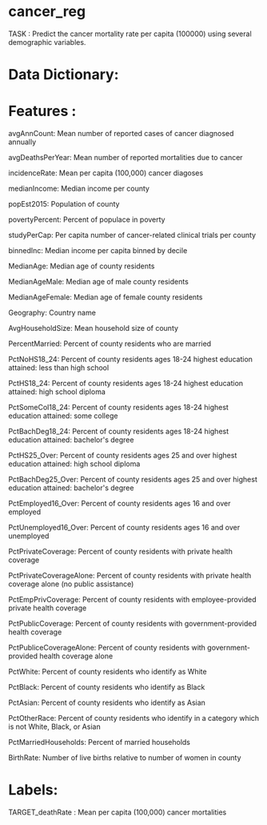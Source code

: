 # cancer_reg
TASK : Predict the cancer mortality rate per capita (100000) using several demographic variables.


# Data Dictionary: 
# **Features** : 

avgAnnCount: Mean number of reported cases of cancer diagnosed annually

avgDeathsPerYear: Mean number of reported mortalities due to cancer

incidenceRate: Mean per capita (100,000) cancer diagoses

medianIncome: Median income per county

popEst2015: Population of county

povertyPercent: Percent of populace in poverty

studyPerCap: Per capita number of cancer-related clinical trials per county

binnedInc: Median income per capita binned by decile

MedianAge: Median age of county residents

MedianAgeMale: Median age of male county residents

MedianAgeFemale: Median age of female county residents

Geography: Country name

AvgHouseholdSize: Mean household size of county

PercentMarried: Percent of county residents who are married

PctNoHS18_24: Percent of county residents ages 18-24 highest education attained: less than high school

PctHS18_24: Percent of county residents ages 18-24 highest education attained: high school diploma

PctSomeCol18_24: Percent of county residents ages 18-24 highest education attained: some college

PctBachDeg18_24: Percent of county residents ages 18-24 highest education attained: bachelor's degree

PctHS25_Over: Percent of county residents ages 25 and over highest education attained: high school diploma

PctBachDeg25_Over: Percent of county residents ages 25 and over highest education attained: bachelor's degree

PctEmployed16_Over: Percent of county residents ages 16 and over employed

PctUnemployed16_Over: Percent of county residents ages 16 and over unemployed

PctPrivateCoverage: Percent of county residents with private health coverage

PctPrivateCoverageAlone: Percent of county residents with private health coverage alone (no public assistance)

PctEmpPrivCoverage: Percent of county residents with employee-provided private health coverage

PctPublicCoverage: Percent of county residents with government-provided health coverage

PctPubliceCoverageAlone: Percent of county residents with government-provided health coverage alone

PctWhite: Percent of county residents who identify as White

PctBlack: Percent of county residents who identify as Black

PctAsian: Percent of county residents who identify as Asian

PctOtherRace: Percent of county residents who identify in a category which is not White, Black, or Asian

PctMarriedHouseholds: Percent of married households

BirthRate: Number of live births relative to number of women in county

# **Labels**:
TARGET_deathRate : Mean per capita (100,000) cancer mortalities
